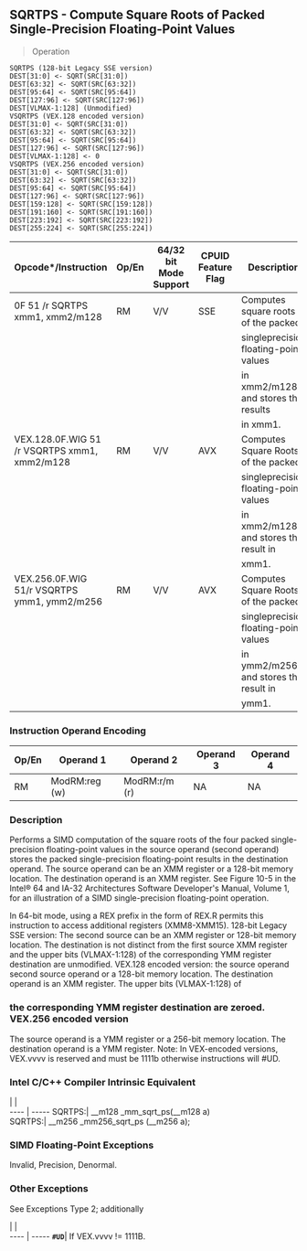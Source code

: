 ## SQRTPS - Compute Square Roots of Packed Single-Precision Floating-Point Values

> Operation

``` slim
SQRTPS (128-bit Legacy SSE version)
DEST[31:0] <- SQRT(SRC[31:0])
DEST[63:32] <- SQRT(SRC[63:32])
DEST[95:64] <- SQRT(SRC[95:64])
DEST[127:96] <- SQRT(SRC[127:96])
DEST[VLMAX-1:128] (Unmodified)
VSQRTPS (VEX.128 encoded version)
DEST[31:0] <- SQRT(SRC[31:0])
DEST[63:32] <- SQRT(SRC[63:32])
DEST[95:64] <- SQRT(SRC[95:64])
DEST[127:96] <- SQRT(SRC[127:96])
DEST[VLMAX-1:128] <- 0
VSQRTPS (VEX.256 encoded version)
DEST[31:0] <- SQRT(SRC[31:0])
DEST[63:32] <- SQRT(SRC[63:32])
DEST[95:64] <- SQRT(SRC[95:64])
DEST[127:96] <- SQRT(SRC[127:96])
DEST[159:128] <- SQRT(SRC[159:128])
DEST[191:160] <- SQRT(SRC[191:160])
DEST[223:192] <- SQRT(SRC[223:192])
DEST[255:224] <- SQRT(SRC[255:224])

```

 Opcode\*/Instruction                         | Op/En| 64/32 bit Mode Support| CPUID Feature Flag| Description                          
 ---  | --- | --- | --- | ---
 0F 51 /r SQRTPS xmm1, xmm2/m128             | RM   | V/V                   | SSE               | Computes square roots of the packed  
                                             |      |                       |                   | singleprecision floating-point values
                                             |      |                       |                   | in xmm2/m128 and stores the results  
                                             |      |                       |                   | in xmm1.                             
 VEX.128.0F.WIG 51 /r VSQRTPS xmm1, xmm2/m128| RM   | V/V                   | AVX               | Computes Square Roots of the packed  
                                             |      |                       |                   | singleprecision floating-point values
                                             |      |                       |                   | in xmm2/m128 and stores the result in
                                             |      |                       |                   | xmm1.                                
 VEX.256.0F.WIG 51/r VSQRTPS ymm1, ymm2/m256 | RM   | V/V                   | AVX               | Computes Square Roots of the packed  
                                             |      |                       |                   | singleprecision floating-point values
                                             |      |                       |                   | in ymm2/m256 and stores the result in
                                             |      |                       |                   | ymm1.                                

### Instruction Operand Encoding
 Op/En| Operand 1    | Operand 2    | Operand 3| Operand 4
 ---  | --- | --- | --- | ---
 RM   | ModRM:reg (w)| ModRM:r/m (r)| NA       | NA       

### Description
Performs a SIMD computation of the square roots of the four packed single-precision
floating-point values in the source operand (second operand) stores the packed
single-precision floating-point results in the destination operand. The source
operand can be an XMM register or a 128-bit memory location. The destination
operand is an XMM register. See Figure 10-5 in the Intel® 64 and IA-32 Architectures
Software Developer's Manual, Volume 1, for an illustration of a SIMD single-precision
floating-point operation.

In 64-bit mode, using a REX prefix in the form of REX.R permits this instruction
to access additional registers (XMM8-XMM15). 128-bit Legacy SSE version: The
second source can be an XMM register or 128-bit memory location. The destination
is not distinct from the first source XMM register and the upper bits (VLMAX-1:128)
of the corresponding YMM register destination are unmodified. VEX.128 encoded
version: the source operand second source operand or a 128-bit memory location.
The destination operand is an XMM register. The upper bits (VLMAX-1:128) of
### the corresponding YMM register destination are zeroed. VEX.256 encoded version
The source operand is a YMM register or a 256-bit memory location. The destination
operand is a YMM register. Note: In VEX-encoded versions, VEX.vvvv is reserved
and must be 1111b otherwise instructions will #UD.



### Intel C/C++ Compiler Intrinsic Equivalent
   | |  
---- | -----
 SQRTPS:| __m128 _mm_sqrt_ps(__m128 a)     
 SQRTPS:| __m256 _mm256_sqrt_ps (__m256 a);

### SIMD Floating-Point Exceptions
Invalid, Precision, Denormal.


### Other Exceptions
See Exceptions Type 2; additionally

   | |  
---- | -----
 **``#UD``**| If VEX.vvvv != 1111B.
